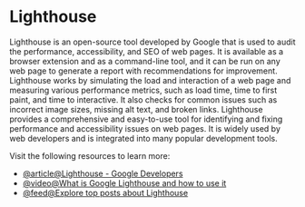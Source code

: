 # Lighthouse

Lighthouse is an open-source tool developed by Google that is used to audit the performance, accessibility, and SEO of web pages. It is available as a browser extension and as a command-line tool, and it can be run on any web page to generate a report with recommendations for improvement. Lighthouse works by simulating the load and interaction of a web page and measuring various performance metrics, such as load time, time to first paint, and time to interactive. It also checks for common issues such as incorrect image sizes, missing alt text, and broken links. Lighthouse provides a comprehensive and easy-to-use tool for identifying and fixing performance and accessibility issues on web pages. It is widely used by web developers and is integrated into many popular development tools.

Visit the following resources to learn more:

- [@article@Lighthouse - Google Developers](https://developers.google.com/web/tools/lighthouse)
- [@video@What is Google Lighthouse and how to use it](https://www.youtube.com/watch?v=VyaHwvPWuZU)
- [@feed@Explore top posts about Lighthouse](https://app.daily.dev/tags/lighthouse?ref=roadmapsh)
